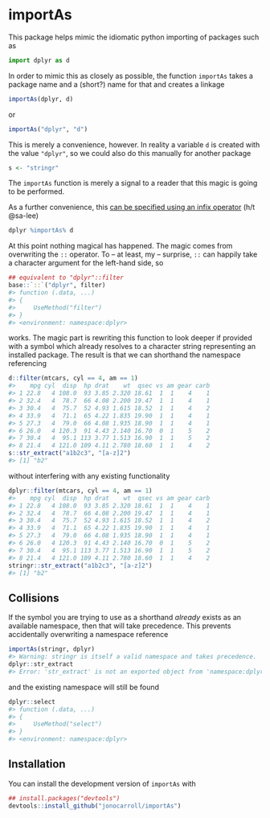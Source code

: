 
<!-- README.md is generated from README.Rmd. Please edit that file -->

# importAs

This package helps mimic the idiomatic python importing of packages such
as

``` python
import dplyr as d
```

In order to mimic this as closely as possible, the function `importAs`
takes a package name and a (short?) name for that and creates a linkage

``` r
importAs(dplyr, d)
```

or

``` r
importAs("dplyr", "d")
```

This is merely a convenience, however. In reality a variable `d` is
created with the value `"dplyr"`, so we could also do this manually for
another package

``` r
s <- "stringr"
```

The `importAs` function is merely a signal to a reader that this magic
is going to be performed.

As a further convenience, this [can be specified using an infix
operator](https://github.com/jonocarroll/importAs/issues/1) (h/t
@sa-lee)

``` r
dplyr %importAs% d
```

At this point nothing magical has happened. The magic comes from
overwriting the `::` operator. To – at least, my – surprise, `::` can
happily take a character argument for the left-hand side, so

``` r
## equivalent to "dplyr"::filter
base::`::`("dplyr", filter)
#> function (.data, ...) 
#> {
#>     UseMethod("filter")
#> }
#> <environment: namespace:dplyr>
```

works. The magic part is rewriting this function to look deeper if
provided with a symbol which already resolves to a character string
representing an installed package. The result is that we can shorthand
the namespace referencing

``` r
d::filter(mtcars, cyl == 4, am == 1)
#>    mpg cyl  disp  hp drat    wt  qsec vs am gear carb
#> 1 22.8   4 108.0  93 3.85 2.320 18.61  1  1    4    1
#> 2 32.4   4  78.7  66 4.08 2.200 19.47  1  1    4    1
#> 3 30.4   4  75.7  52 4.93 1.615 18.52  1  1    4    2
#> 4 33.9   4  71.1  65 4.22 1.835 19.90  1  1    4    1
#> 5 27.3   4  79.0  66 4.08 1.935 18.90  1  1    4    1
#> 6 26.0   4 120.3  91 4.43 2.140 16.70  0  1    5    2
#> 7 30.4   4  95.1 113 3.77 1.513 16.90  1  1    5    2
#> 8 21.4   4 121.0 109 4.11 2.780 18.60  1  1    4    2
s::str_extract("a1b2c3", "[a-z]2")
#> [1] "b2"
```

without interfering with any existing functionality

``` r
dplyr::filter(mtcars, cyl == 4, am == 1)
#>    mpg cyl  disp  hp drat    wt  qsec vs am gear carb
#> 1 22.8   4 108.0  93 3.85 2.320 18.61  1  1    4    1
#> 2 32.4   4  78.7  66 4.08 2.200 19.47  1  1    4    1
#> 3 30.4   4  75.7  52 4.93 1.615 18.52  1  1    4    2
#> 4 33.9   4  71.1  65 4.22 1.835 19.90  1  1    4    1
#> 5 27.3   4  79.0  66 4.08 1.935 18.90  1  1    4    1
#> 6 26.0   4 120.3  91 4.43 2.140 16.70  0  1    5    2
#> 7 30.4   4  95.1 113 3.77 1.513 16.90  1  1    5    2
#> 8 21.4   4 121.0 109 4.11 2.780 18.60  1  1    4    2
stringr::str_extract("a1b2c3", "[a-z]2")
#> [1] "b2"
```

## Collisions

If the symbol you are trying to use as a shorthand *already* exists as
an available namespace, then that will take precedence. This prevents
accidentally overwriting a namespace reference

``` r
importAs(stringr, dplyr)
#> Warning: stringr is itself a valid namespace and takes precedence.
dplyr::str_extract
#> Error: 'str_extract' is not an exported object from 'namespace:dplyr'
```

and the existing namespace will still be found

``` r
dplyr::select
#> function (.data, ...) 
#> {
#>     UseMethod("select")
#> }
#> <environment: namespace:dplyr>
```

## Installation

You can install the development version of `importAs` with

``` r
## install.packages("devtools")
devtools::install_github("jonocarroll/importAs")
```
